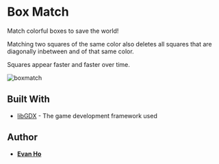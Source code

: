 # Box Match

Match colorful boxes to save the world!

Matching two squares of the same color also deletes all squares that are diagonally inbetween and of that same color.

Squares appear faster and faster over time.

![boxmatch](https://user-images.githubusercontent.com/25027010/46457392-07219380-c767-11e8-969c-5ecce5f6f201.png)

## Built With

* [libGDX](https://libgdx.badlogicgames.com/) - The game development framework used

## Author

* [**Evan Ho**](https://github.com/evanho9)
